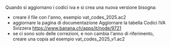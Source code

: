 Quando si aggiornano i codici iva e si crea una nuova versione bisogna:
- creare il file con l'anno, esempio vat_codes_2025.ac2
- aggiornare la pagina di documentazione Aggiornare la tabella Codici IVA Svizzera https://www.banana.ch/apps/it/node/9721
- se ci sono solo delle correzioni, e non cambia l'anno di riferimento, creare una copia ad esempio vat_codes_2025_v1.ac2 
